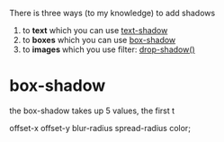 There is three ways (to my knowledge) to add shadows

1. to <b>text</b> which you can use 
   [text-shadow](https://developer.mozilla.org/en-US/docs/Web/CSS/text-shadow)
2. to <b>boxes</b> which you can use
   [box-shadow ](https://developer.mozilla.org/en-US/docs/Web/CSS/box-shadow)
3. to <b>images </b> which you use
   filter: [drop-shadow()](https://developer.mozilla.org/en-US/docs/Web/CSS/filter-function/drop-shadow)

# box-shadow

the box-shadow takes up 5 values, the first t

offset-x offset-y blur-radius spread-radius color; 
